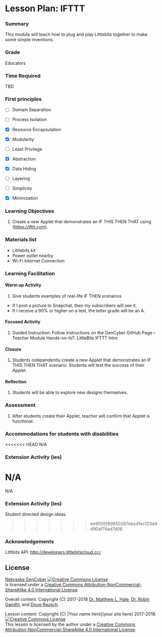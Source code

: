 # Lesson Plan: IFTTT 

### Summary
This module will teach how to plug and play Littlebits together to make some simple inventions.

### Grade
Educators

### Time Required
TBD

### First principles
- [ ] Domain Separation
- [ ] Process Isolation
- [x] Resource Encapsulation
- [x] Modularity
- [ ] Least Privilege
- [x] Abstraction
- [x] Data Hiding
- [ ] Layering
- [ ] Simplicity
- [x] Minimization



### Learning Objectives

1. Create a new Applet that demonstrates an IF THIS THEN THAT using (https://ifttt.com).

### Materials list

* Littlebits kit
* Power outlet nearby
* Wi-Fi Internet Connection

### Learning Facilitation


#### Warm up Activity
1. Give students examples of real-life IF THEN scenarios
 - If I post a picture to Snapchat, then my subscribers will see it.
 - If I receive a 90% or higher on a test, the letter grade will be an A.


#### Focused Activity
1. Guided Instruction: Follow instructions on the GenCyber GitHub Page – Teacher Module Hands-on-IoT: LittleBits IFTTT Intro

#### Closure
1. Students independently create a new Applet that demonstrates an IF THIS THEN THAT scenario. Students will test the success of their Applet.

#### Reflection
1. Students will be able to explore new designs themselves.

### Assessment

1. After students create their Applet, teacher will confirm that Applet is functional.

### Accommodations for students with disabilities

<<<<<<< HEAD
N/A

### Extension Activity (ies)

N/A
=======
N/A

### Extension Activity (ies)

Student directed design ideas.
>>>>>>> ee9005f89850287ebe4fec123ddd90af74ad7d06

### Acknowledgements
Littlbits API: http://developers.littlebitscloud.cc/

## License
[Nebraska GenCyber](https://github.com/MLHale/nebraska-gencyber) <a rel="license" href="http://creativecommons.org/licenses/by-nc-sa/4.0/"><img alt="Creative Commons License" style="border-width:0" src="https://i.creativecommons.org/l/by-nc-sa/4.0/88x31.png" /></a><br /> is licensed under a <a rel="license" href="http://creativecommons.org/licenses/by-nc-sa/4.0/">Creative Commons Attribution-NonCommercial-ShareAlike 4.0 International License</a>.

Overall content: Copyright (C) 2017-2018  [Dr. Matthew L. Hale](http://faculty.ist.unomaha.edu/mhale/), [Dr. Robin Gandhi](http://faculty.ist.unomaha.edu/rgandhi/), and [Doug Rausch](http://www.bellevue.edu/about/leadership/faculty/rausch-douglas).

Lesson content: Copyright (C) [Your name here](your site here) 2017-2018.  
<a rel="license" href="http://creativecommons.org/licenses/by-nc-sa/4.0/"><img alt="Creative Commons License" style="border-width:0" src="https://i.creativecommons.org/l/by-nc-sa/4.0/88x31.png" /></a><br /><span xmlns:dct="http://purl.org/dc/terms/" property="dct:title">This lesson</span> is licensed by the author under a <a rel="license" href="http://creativecommons.org/licenses/by-nc-sa/4.0/">Creative Commons Attribution-NonCommercial-ShareAlike 4.0 International License</a>.
